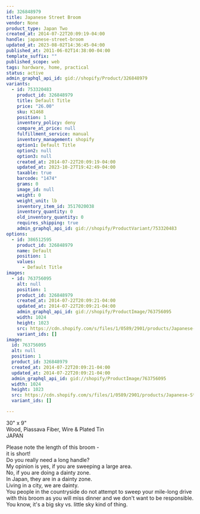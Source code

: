 ```yaml
---
id: 326848979
title: Japanese Street Broom
vendor: None
product_type: Japan Two
created_at: 2014-07-22T20:09:19-04:00
handle: japanese-street-broom
updated_at: 2023-08-02T14:36:45-04:00
published_at: 2011-06-02T14:38:00-04:00
template_suffix: ""
published_scope: web
tags: hardware, home, practical
status: active
admin_graphql_api_id: gid://shopify/Product/326848979
variants:
  - id: 753320483
    product_id: 326848979
    title: Default Title
    price: "26.00"
    sku: K1468
    position: 1
    inventory_policy: deny
    compare_at_price: null
    fulfillment_service: manual
    inventory_management: shopify
    option1: Default Title
    option2: null
    option3: null
    created_at: 2014-07-22T20:09:19-04:00
    updated_at: 2023-10-27T19:42:49-04:00
    taxable: true
    barcode: "1474"
    grams: 0
    image_id: null
    weight: 0
    weight_unit: lb
    inventory_item_id: 3517020038
    inventory_quantity: 0
    old_inventory_quantity: 0
    requires_shipping: true
    admin_graphql_api_id: gid://shopify/ProductVariant/753320483
options:
  - id: 386512595
    product_id: 326848979
    name: Default
    position: 1
    values:
      - Default Title
images:
  - id: 763756095
    alt: null
    position: 1
    product_id: 326848979
    created_at: 2014-07-22T20:09:21-04:00
    updated_at: 2014-07-22T20:09:21-04:00
    admin_graphql_api_id: gid://shopify/ProductImage/763756095
    width: 1024
    height: 1023
    src: https://cdn.shopify.com/s/files/1/0589/2901/products/Japanese-Street-Broom_1.jpeg?v=1406074161
    variant_ids: []
image:
  id: 763756095
  alt: null
  position: 1
  product_id: 326848979
  created_at: 2014-07-22T20:09:21-04:00
  updated_at: 2014-07-22T20:09:21-04:00
  admin_graphql_api_id: gid://shopify/ProductImage/763756095
  width: 1024
  height: 1023
  src: https://cdn.shopify.com/s/files/1/0589/2901/products/Japanese-Street-Broom_1.jpeg?v=1406074161
  variant_ids: []

---
```


30" x 9"  
Wood, Piassava Fiber, Wire & Plated Tin  
JAPAN

<!-- td {border: 1px solid #ccc;}br {mso-data-placement:same-cell;} -->

Please note the length of this broom -  
it is short!  
Do you really need a long handle?  
My opinion is yes, if you are sweeping a large area.  
No, if you are doing a dainty zone.  
In Japan, they are in a dainty zone.  
Living in a city, we are dainty.  
You people in the countryside do not attempt to sweep your mile-long drive  
with this broom as you will miss dinner and we don't want to be responsible.  
You know, it's a big sky vs. little sky kind of thing.